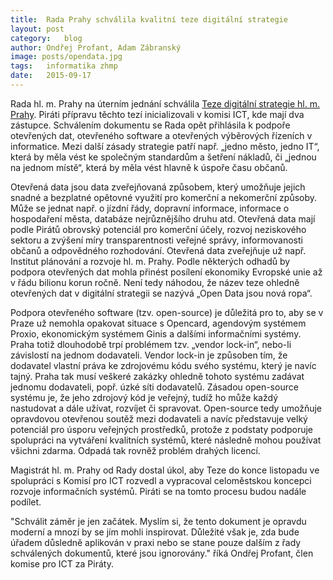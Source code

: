 ```yaml
---
title:	Rada Prahy schválila kvalitní teze digitální strategie
layout:	post
category:	blog
author:	Ondřej Profant, Adam Zábranský
image: posts/opendata.jpg
tags:	informatika zhmp
date:	2015-09-17
---
```


Rada hl. m. Prahy na úterním jednání schválila [Teze digitální strategie hl. m. Prahy](http://www.praha.eu/public/b/d3/91/2181325_660648_Teze_digitalni_strategie.pdf). Piráti přípravu těchto tezí inicializovali v komisi ICT, kde mají dva zástupce. Schválením dokumentu se Rada opět přihlásila k podpoře otevřených dat, otevřeného software a otevřených výběrových řízeních v informatice. Mezi další zásady strategie patří např. „jedno město, jedno IT“, která by měla vést ke společným standardům a šetření nákladů, či „jednou na jednom místě“, která by měla vést hlavně k úspoře času občanů.

Otevřená data jsou data zveřejňovaná způsobem, který umožňuje jejich snadné a bezplatné opětovné využití pro komerční a nekomerční způsoby. Může se jednat např. o jízdní řády, dopravní informace, informace o hospodaření města, databáze nejrůznějšího druhu atd. Otevřená data mají podle Pirátů obrovský potenciál pro komerční účely, rozvoj neziskového sektoru a zvýšení míry transparentnosti veřejné správy, informovanosti občanů a odpovědného rozhodování. Otevřená data zveřejňuje už např. Institut plánování a rozvoje hl. m. Prahy. Podle některých odhadů by podpora otevřených dat mohla přinést posílení ekonomiky Evropské unie až v řádu bilionu korun ročně. Není tedy náhodou, že název teze ohledně otevřených dat v digitální strategii se nazývá „Open Data jsou nová ropa“.

Podpora otevřeného software (tzv. open-source) je důležitá pro to, aby se v Praze už nemohla opakovat situace s Opencard, agendovým systémem Proxio, ekonomickým systémem Ginis a dalšími informačními systémy. Praha totiž dlouhodobě trpí problémem tzv. „vendor lock-in“, nebo-li závislostí na jednom dodavateli. Vendor lock-in je způsoben tím, že dodavatel vlastní práva ke zdrojovému kódu svého systému, který je navíc tajný. Praha tak musí veškeré zakázky ohledně tohoto systému zadávat jednomu dodavateli, popř. úzké síti dodavatelů. Zásadou open-source systému je, že jeho zdrojový kód je veřejný, tudíž ho může každý nastudovat a dále užívat, rozvíjet či spravovat. Open-source tedy umožňuje opravdovou otevřenou soutěž mezi dodavateli a navíc představuje velký potenciál pro úsporu veřejných prostředků, protože z podstaty podporuje spolupráci na vytváření kvalitních systémů, které následně mohou používat všichni zdarma. Odpadá tak rovněž problém drahých licencí.

Magistrát hl. m. Prahy od Rady dostal úkol, aby Teze do konce listopadu ve spolupráci s Komisí pro ICT rozvedl a vypracoval celoměstskou koncepci rozvoje informačních systémů. Piráti se na tomto procesu budou nadále podílet.

"Schválit záměr je jen začátek. Myslím si, že tento dokument je opravdu moderní a mnozí by se jím mohli inspirovat. Důležité však je, zda bude úřadem důsledně aplikován v praxi nebo se stane pouze dalším z řady schválených dokumentů, které jsou ignorovány." říká Ondřej Profant, člen komise pro ICT za Piráty.


